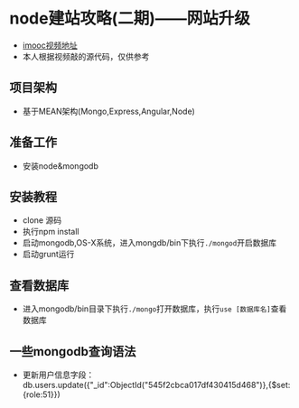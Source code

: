 # node建站攻略(二期)——网站升级
- [imooc视频地址](http://www.imooc.com/learn/197)
- 本人根据视频敲的源代码，仅供参考

## 项目架构
- 基于MEAN架构(Mongo,Express,Angular,Node)

## 准备工作
- 安装node&mongodb

## 安装教程
- clone 源码
- 执行npm install
- 启动mongodb,OS-X系统，进入mongdb/bin下执行`./mongod`开启数据库
- 启动grunt运行

## 查看数据库
- 进入mongodb/bin目录下执行`./mongo`打开数据库，执行`use [数据库名]`查看数据库

## 一些mongodb查询语法
- 更新用户信息字段：db.users.update({"_id":ObjectId("545f2cbca017df430415d468")},{$set:{role:51}})
